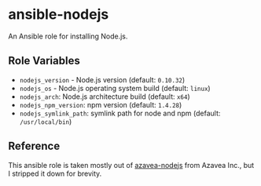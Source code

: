 # ansible-nodejs

An Ansible role for installing Node.js.

## Role Variables

- `nodejs_version` - Node.js version (default: `0.10.32`)
- `nodejs_os` - Node.js operating system build (default: `linux`)
- `nodejs_arch`: Node.js architecture build (default: `x64`)
- `nodejs_npm_version`: npm version (default: `1.4.28`)
- `nodejs_symlink_path`: symlink path for node and npm (default: `/usr/local/bin`)

## Reference

This ansible role is taken mostly out of [azavea-nodejs](https://github.com/azavea/ansible-nodejs.git) from Azavea Inc., but I stripped it down for brevity.
